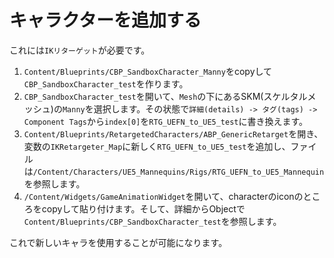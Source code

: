 # キャラクターを追加する

これには`IKリターゲット`が必要です。

1. `Content/Blueprints/CBP_SandboxCharacter_Manny`をcopyして`CBP_SandboxCharacter_test`を作ります。
2. `CBP_SandboxCharacter_test`を開いて、`Mesh`の下にあるSKM(スケルタルメッシュ)の`Manny`を選択します。その状態で`詳細(details) -> タグ(tags) -> Component Tags`から`index[0]`を`RTG_UEFN_to_UE5_test`に書き換えます。
3. `Content/Blueprints/RetargetedCharacters/ABP_GenericRetarget`を開き、変数の`IKRetargeter_Map`に新しく`RTG_UEFN_to_UE5_test`を追加し、ファイルは`/Content/Characters/UE5_Mannequins/Rigs/RTG_UEFN_to_UE5_Mannequin`を参照します。
4. `/Content/Widgets/GameAnimationWidget`を開いて、characterのiconのところをcopyして貼り付けます。そして、詳細からObjectで `Content/Blueprints/CBP_SandboxCharacter_test`を参照します。

これで新しいキャラを使用することが可能になります。

